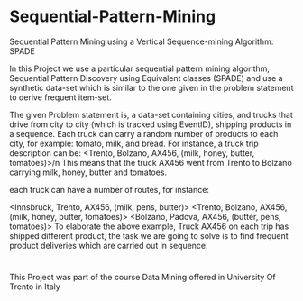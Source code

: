 # Sequential-Pattern-Mining
Sequential Pattern Mining using a Vertical Sequence-mining Algorithm: SPADE

In this Project we use a particular sequential pattern mining algorithm, Sequential Pattern Discovery using Equivalent classes (SPADE) and use a synthetic data-set which is similar to the one given in the problem statement to derive frequent item-set.

The given Problem statement is, a data-set containing cities, and trucks that drive from city to city (which is tracked using EventID), shipping products in a sequence. Each truck
can carry a random number of products to each city,  for example: tomato, milk, and bread. For instance, a truck trip description can be:
<Trento, Bolzano, AX456, (milk, honey, butter, tomatoes)>/n
This means that the truck AX456 went from Trento to Bolzano carrying milk, honey, butter and tomatoes.

each truck can have a number of routes, for instance:

<Innsbruck, Trento, AX456, (milk, pens, butter)>
<Trento, Bolzano, AX456, (milk, honey, butter, tomatoes)>
<Bolzano, Padova, AX456, (butter, pens, tomatoes)>
To elaborate the above example, Truck AX456 on each trip has shipped different product, the task we are going to solve is to find frequent product deliveries which are carried out
in sequence.

#
This Project was part of the course Data Mining offered in University Of Trento in Italy

